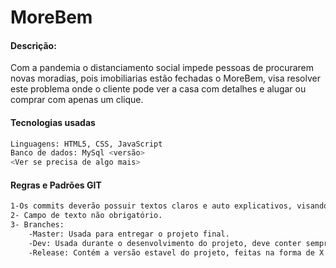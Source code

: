 # MoreBem
#### Descrição:
Com a pandemia o distanciamento social impede pessoas de procurarem novas moradias, pois imobiliarias estão fechadas o MoreBem, visa resolver este problema onde o cliente pode ver a casa com detalhes e alugar ou comprar com apenas um clique.

#### Tecnologias usadas
```sh
Linguagens: HTML5, CSS, JavaScript
Banco de dados: MySql <versão>
<Ver se precisa de algo mais>
```

#### Regras e Padrões GIT
```sh
1-Os commits deverão possuir textos claros e auto explicativos, visando a compreensão do que foi versionado naquele momento, não ultrapassando 50 caracteres.
2- Campo de texto não obrigatório.
3- Branches:
    -Master: Usada para entregar o projeto final.
    -Dev: Usada durante o desenvolvimento do projeto, deve conter sempre a versão mais atualizada do projeto.
    -Release: Contém a versão estavel do projeto, feitas na forma de X.X.X
```
